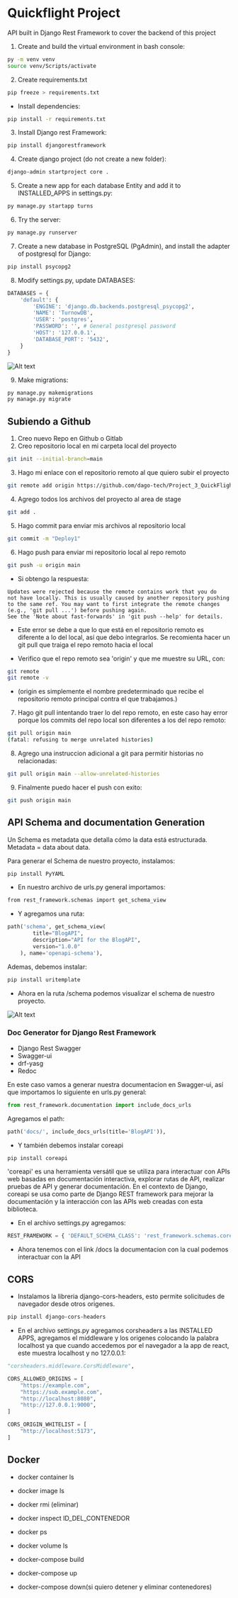 # Quickflight Project

API built in Django Rest Framework to cover the backend of this project

1. Create and build the virtual environment in bash console:

```sh
py -m venv venv
source venv/Scripts/activate
```
2. Create requirements.txt
```sh
pip freeze > requirements.txt
```
- Install dependencies:
```sh
pip install -r requirements.txt
```

3. Install Django rest Framework:

```sh
pip install djangorestframework
```
4. Create django project (do not create a new folder):

```sh
django-admin startproject core .
```

5. Create a new app for each database Entity and add it to INSTALLED_APPS in settings.py:
```sh
py manage.py startapp turns
```

6. Try the server:
```sh
py manage.py runserver
```

7. Create a new database in PostgreSQL (PgAdmin), and install the adapter of postgresql for Django:

```sh
pip install psycopg2
```

8. Modify settings.py, update DATABASES:

```py
DATABASES = {
    'default': {
        'ENGINE': 'django.db.backends.postgresql_psycopg2',
        'NAME': 'TurnowDB',
        'USER': 'postgres',
        'PASSWORD': '', # General postgresql password
        'HOST': '127.0.0.1',
        'DATABASE_PORT': '5432',
    }
}
```

![Alt text](../img/PostgreSQLServerProps.JPG)

9. Make migrations:

```sh
py manage.py makemigrations
py manage.py migrate
```

## Subiendo a Github

1. Creo nuevo Repo en Github o Gitlab
2. Creo repositorio local en mi carpeta local del proyecto
```sh
git init --initial-branch=main
```
3. Hago mi enlace con el repositorio remoto al que quiero subir el proyecto
```sh
git remote add origin https://github.com/dago-tech/Project_3_QuickFlight_Backend.git
```
4. Agrego todos los archivos del proyecto al area de stage
```sh
git add .
```
5. Hago commit para enviar mis archivos al repositorio local
```sh
git commit -m "Deploy1"
```
6. Hago push para enviar mi repositorio local al repo remoto
```sh
git push -u origin main
```
- Si obtengo la respuesta:
```
Updates were rejected because the remote contains work that you do
not have locally. This is usually caused by another repository pushing
to the same ref. You may want to first integrate the remote changes
(e.g., 'git pull ...') before pushing again.
See the 'Note about fast-forwards' in 'git push --help' for details.
```
- Este error se debe a que lo que está en el repositorio remoto es diferente a lo del local, así que debo integrarlos. Se recomienta hacer un git pull que traiga el repo remoto hacia el local

- Verifico que el repo remoto sea 'origin' y que me muestre su URL, con:

```sh
git remote
git remote -v
```

- (origin es simplemente el nombre predeterminado que recibe el repositorio remoto principal contra el que trabajamos.)

7. Hago git pull intentando traer lo del repo remoto, en este caso hay error porque los commits del repo local son diferentes a los del repo remoto:

```sh
git pull origin main 
(fatal: refusing to merge unrelated histories)
```
8. Agrego una instruccion adicional a git para permitir historias no relacionadas:
```sh
git pull origin main --allow-unrelated-histories
```
9. Finalmente puedo hacer el push con exito:
```sh
git push origin main
```


## API Schema and documentation Generation

Un Schema es metadata que detalla cómo la data está estructurada. Metadata = data about data.

Para generar el Schema de nuestro proyecto, instalamos:

```sh
pip install PyYAML
```

- En nuestro archivo de urls.py general importamos:
```sh
from rest_framework.schemas import get_schema_view
```

- Y agregamos una ruta:

```py
path('schema', get_schema_view(
        title="BlogAPI",
        description="API for the BlogAPI",
        version="1.0.0"
    ), name='openapi-schema'),
```

Ademas, debemos instalar:

```sh
pip install uritemplate
```
- Ahora en la ruta /schema podemos visualizar el schema de nuestro proyecto.

![Alt text](img/Schema1.jpg)


### Doc Generator for Django Rest Framework

- Django Rest Swagger
- Swagger-ui
- drf-yasg
- Redoc

En este caso vamos a generar nuestra documentacion en Swagger-ui, así que importamos lo siguiente en urls.py general:
```py
from rest_framework.documentation import include_docs_urls
```

Agregamos el path:

```py
path('docs/', include_docs_urls(title='BlogAPI')),
```
- Y también debemos instalar coreapi
```sh
pip install coreapi
```
'coreapi' es una herramienta versátil que se utiliza para interactuar con APIs web basadas en documentación interactiva, explorar rutas de API, realizar pruebas de API y generar documentación. En el contexto de Django, coreapi se usa como parte de Django REST framework para mejorar la documentación y la interacción con las APIs web creadas con esta biblioteca.

- En el archivo settings.py agregamos:

```py
REST_FRAMEWORK = { 'DEFAULT_SCHEMA_CLASS': 'rest_framework.schemas.coreapi.AutoSchema' }
```

- Ahora tenemos con el link /docs la documentacion con la cual podemos interactuar con la API


## CORS

- Instalamos la libreria django-cors-headers, esto permite solicitudes de navegador desde otros origenes.

```sh
pip install django-cors-headers
```

- En el archivo settings.py agregamos corsheaders a las INSTALLED APPS, agregamos el middleware y los origenes colocando la palabra localhost ya que cuando accedemos por el navegador a la app de react, este muestra localhost y no 127.0.0.1: 

```py
"corsheaders.middleware.CorsMiddleware",

CORS_ALLOWED_ORIGINS = [
    "https://example.com",
    "https://sub.example.com",
    "http://localhost:8080",
    "http://127.0.0.1:9000",
]

CORS_ORIGIN_WHITELIST = [
    "http://localhost:5173",
]
```

## Docker

- docker container ls
- docker image ls
- docker rmi <ID de la imagen o nombre de la imagen> (eliminar)

- docker inspect  ID_DEL_CONTENEDOR

- docker ps 
- docker volume ls


- docker-compose build
- docker-compose up
- docker-compose down(si quiero detener y eliminar contenedores)
